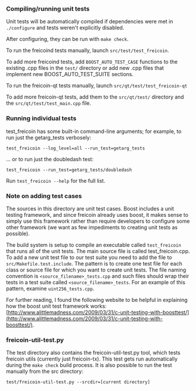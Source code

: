 ### Compiling/running unit tests

Unit tests will be automatically compiled if dependencies were met in `./configure`
and tests weren't explicitly disabled.

After configuring, they can be run with `make check`.

To run the freicoind tests manually, launch `src/test/test_freicoin`.

To add more freicoind tests, add `BOOST_AUTO_TEST_CASE` functions to the existing
.cpp files in the `test/` directory or add new .cpp files that
implement new BOOST_AUTO_TEST_SUITE sections.

To run the freicoin-qt tests manually, launch `src/qt/test/test_freicoin-qt`

To add more freicoin-qt tests, add them to the `src/qt/test/` directory and
the `src/qt/test/test_main.cpp` file.

### Running individual tests

test_freicoin has some built-in command-line arguments; for
example, to run just the getarg_tests verbosely:

    test_freicoin --log_level=all --run_test=getarg_tests

... or to run just the doubledash test:

    test_freicoin --run_test=getarg_tests/doubledash

Run `test_freicoin --help` for the full list.

### Note on adding test cases

The sources in this directory are unit test cases.  Boost includes a
unit testing framework, and since freicoin already uses boost, it makes
sense to simply use this framework rather than require developers to
configure some other framework (we want as few impediments to creating
unit tests as possible).

The build system is setup to compile an executable called `test_freicoin`
that runs all of the unit tests.  The main source file is called
test_freicoin.cpp. To add a new unit test file to our test suite you need 
to add the file to `src/Makefile.test.include`. The pattern is to create 
one test file for each class or source file for which you want to create 
unit tests.  The file naming convention is `<source_filename>_tests.cpp` 
and such files should wrap their tests in a test suite 
called `<source_filename>_tests`. For an example of this pattern, 
examine `uint256_tests.cpp`.

For further reading, I found the following website to be helpful in
explaining how the boost unit test framework works:
[http://www.alittlemadness.com/2009/03/31/c-unit-testing-with-boosttest/](http://www.alittlemadness.com/2009/03/31/c-unit-testing-with-boosttest/).

### freicoin-util-test.py

The test directory also contains the freicoin-util-test.py tool, which tests freicoin utils (currently just freicoin-tx). This test gets run automatically during the `make check` build process. It is also possible to run the test manually from the src directory:

```
test/freicoin-util-test.py --srcdir=[current directory]

```
